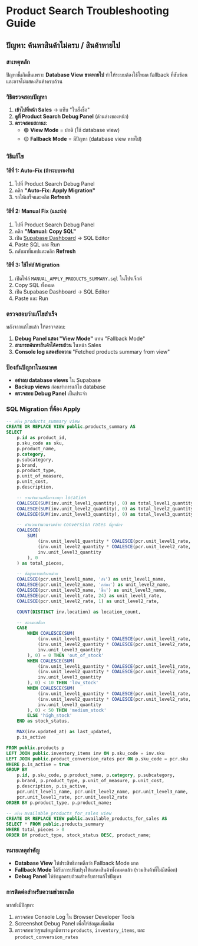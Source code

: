 # Product Search Troubleshooting Guide

## ปัญหา: ค้นหาสินค้าไม่ครบ / สินค้าหายไป

### สาเหตุหลัก
ปัญหานี้เกิดขึ้นเพราะ **Database View ขาดหายไป** ทำให้ระบบต้องใช้โหมด fallback ที่ซับซ้อนและอาจไม่แสดงสินค้าครบถ้วน

### วิธีตรวจสอบปัญหา

1. **เข้าไปที่หน้า Sales** → แท็บ "ใบสั่งซื้อ"
2. **ดูที่ Product Search Debug Panel** (ด้านล่างของหน้า)
3. **ตรวจสอบสถานะ:**
   - 🟢 **View Mode** = ปกติ (ใช้ database view)
   - 🟡 **Fallback Mode** = มีปัญหา (database view หายไป)

### วิธีแก้ไข

#### วิธีที่ 1: Auto-Fix (ถ้าระบบรองรับ)
1. ไปที่ Product Search Debug Panel
2. คลิก **"Auto-Fix: Apply Migration"**
3. รอให้เสร็จและคลิก **Refresh**

#### วิธีที่ 2: Manual Fix (แนะนำ)
1. ไปที่ Product Search Debug Panel
2. คลิก **"Manual: Copy SQL"**
3. เปิด [Supabase Dashboard](https://supabase.com) → SQL Editor
4. Paste SQL และ Run
5. กลับมาที่แอปและคลิก **Refresh**

#### วิธีที่ 3: ใช้ไฟล์ Migration
1. เปิดไฟล์ `MANUAL_APPLY_PRODUCTS_SUMMARY.sql` ในโปรเจ็กต์
2. Copy SQL ทั้งหมด
3. เปิด Supabase Dashboard → SQL Editor
4. Paste และ Run

### ตรวจสอบว่าแก้ไขสำเร็จ

หลังจากแก้ไขแล้ว ให้ตรวจสอบ:

1. **Debug Panel แสดง "View Mode"** แทน "Fallback Mode"
2. **สามารถค้นหาสินค้าได้ครบถ้วน** ในหน้า Sales
3. **Console log แสดงข้อความ** "Fetched products summary from view"

### ป้องกันปัญหาในอนาคต

- **อย่าลบ database views** ใน Supabase
- **Backup views** ก่อนทำการแก้ไข database
- **ตรวจสอบ Debug Panel** เป็นประจำ

### SQL Migration ที่ต้อง Apply

```sql
-- สร้าง products_summary view
CREATE OR REPLACE VIEW public.products_summary AS
SELECT
    p.id as product_id,
    p.sku_code as sku,
    p.product_name,
    p.category,
    p.subcategory,
    p.brand,
    p.product_type,
    p.unit_of_measure,
    p.unit_cost,
    p.description,

    -- รวมจำนวนสต็อกจากทุก location
    COALESCE(SUM(inv.unit_level1_quantity), 0) as total_level1_quantity,
    COALESCE(SUM(inv.unit_level2_quantity), 0) as total_level2_quantity,
    COALESCE(SUM(inv.unit_level3_quantity), 0) as total_level3_quantity,

    -- คำนวณจำนวนรวมด้วย conversion rates ที่ถูกต้อง
    COALESCE(
        SUM(
            (inv.unit_level1_quantity * COALESCE(pcr.unit_level1_rate, 24)) +
            (inv.unit_level2_quantity * COALESCE(pcr.unit_level2_rate, 1)) +
            inv.unit_level3_quantity
        ), 0
    ) as total_pieces,

    -- ข้อมูลการแปลงหน่วย
    COALESCE(pcr.unit_level1_name, 'ลัง') as unit_level1_name,
    COALESCE(pcr.unit_level2_name, 'กล่อง') as unit_level2_name,
    COALESCE(pcr.unit_level3_name, 'ชิ้น') as unit_level3_name,
    COALESCE(pcr.unit_level1_rate, 24) as unit_level1_rate,
    COALESCE(pcr.unit_level2_rate, 1) as unit_level2_rate,

    COUNT(DISTINCT inv.location) as location_count,

    -- สถานะสต็อก
    CASE
        WHEN COALESCE(SUM(
            (inv.unit_level1_quantity * COALESCE(pcr.unit_level1_rate, 24)) +
            (inv.unit_level2_quantity * COALESCE(pcr.unit_level2_rate, 1)) +
            inv.unit_level3_quantity
        ), 0) = 0 THEN 'out_of_stock'
        WHEN COALESCE(SUM(
            (inv.unit_level1_quantity * COALESCE(pcr.unit_level1_rate, 24)) +
            (inv.unit_level2_quantity * COALESCE(pcr.unit_level2_rate, 1)) +
            inv.unit_level3_quantity
        ), 0) < 10 THEN 'low_stock'
        WHEN COALESCE(SUM(
            (inv.unit_level1_quantity * COALESCE(pcr.unit_level1_rate, 24)) +
            (inv.unit_level2_quantity * COALESCE(pcr.unit_level2_rate, 1)) +
            inv.unit_level3_quantity
        ), 0) < 50 THEN 'medium_stock'
        ELSE 'high_stock'
    END as stock_status,

    MAX(inv.updated_at) as last_updated,
    p.is_active

FROM public.products p
LEFT JOIN public.inventory_items inv ON p.sku_code = inv.sku
LEFT JOIN public.product_conversion_rates pcr ON p.sku_code = pcr.sku
WHERE p.is_active = true
GROUP BY
    p.id, p.sku_code, p.product_name, p.category, p.subcategory,
    p.brand, p.product_type, p.unit_of_measure, p.unit_cost,
    p.description, p.is_active,
    pcr.unit_level1_name, pcr.unit_level2_name, pcr.unit_level3_name,
    pcr.unit_level1_rate, pcr.unit_level2_rate
ORDER BY p.product_type, p.product_name;

-- สร้าง available_products_for_sales view
CREATE OR REPLACE VIEW public.available_products_for_sales AS
SELECT * FROM public.products_summary
WHERE total_pieces > 0
ORDER BY product_type, stock_status DESC, product_name;
```

### หมายเหตุสำคัญ

- **Database View** ให้ประสิทธิภาพดีกว่า Fallback Mode มาก
- **Fallback Mode** ได้รับการปรับปรุงให้แสดงสินค้าทั้งหมดแล้ว (รวมสินค้าที่ไม่มีสต็อก)
- **Debug Panel** ให้ข้อมูลครบถ้วนสำหรับการแก้ไขปัญหา

### การติดต่อสำหรับความช่วยเหลือ

หากยังมีปัญหา:
1. ตรวจสอบ Console Log ใน Browser Developer Tools
2. Screenshot Debug Panel เพื่อให้ข้อมูลเพิ่มเติม
3. ตรวจสอบว่าฐานข้อมูลมีตาราง `products`, `inventory_items`, และ `product_conversion_rates`